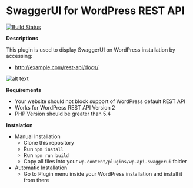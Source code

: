 # SwaggerUI for WordPress REST API

[![Build Status](https://travis-ci.com/jonyextenz/wp-api-swaggerui.svg?branch=master)](https://travis-ci.com/jonyextenz/wp-api-swaggerui)

**Descriptions**

This plugin is used to display SwaggerUI on WordPress installation by accessing:

  - http://example.com/rest-api/docs/

![alt text](https://i.ibb.co/p0Kjhpn/Screen-Shot-2019-07-25-at-08-57-32.png)
  
**Requirements**
 - Your website should not block support of WordPress default REST API
 - Works for WordPress REST API Version 2
 - PHP Version should be greater than 5.4 

**Instalation**
 - Manual Installation
   - Clone this repository
   - Run `npm install`
   - Run `npm run build`
   - Copy all files into your `wp-content/plugins/wp-api-swaggerui` folder
 - Automatic Installation
   - Go to Plugin menu inside your WordPress installation and install it from there